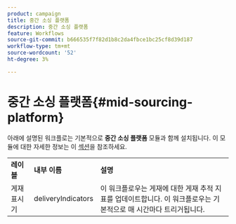 ```yaml
---
product: campaign
title: 중간 소싱 플랫폼
description: 중간 소싱 플랫폼
feature: Workflows
source-git-commit: b666535f7f82d1b8c2da4fbce1bc25cf8d39d187
workflow-type: tm+mt
source-wordcount: '52'
ht-degree: 3%

---
```



# 중간 소싱 플랫폼{#mid-sourcing-platform}



아래에 설명된 워크플로는 기본적으로 **중간 소싱 플랫폼** 모듈과 함께 설치됩니다. 이 모듈에 대한 자세한 정보는 이 [섹션](../../installation/using/mid-sourcing-deployment.md)을 참조하세요.

<table> 
 <tbody> 
  <tr> 
   <td> <strong>레이블</strong><br /> </td> 
   <td> <strong>내부 이름</strong><br /> </td> 
   <td> <strong>설명</strong><br /> </td> 
  </tr> 
  <tr> 
   <td> <span class="uicontrol">게재 표시기</span> <br /> </td> 
   <td> <span class="uicontrol">deliveryIndicators</span> <br /> </td> 
   <td> 이 워크플로우는 게재에 대한 게재 추적 지표를 업데이트합니다. 이 워크플로우는 기본적으로 매 시간마다 트리거됩니다.<br /> </td> 
  </tr> 
 </tbody> 
</table>

